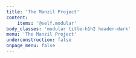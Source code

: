 ```yaml
---
title: 'The Manzil Project'
content:
    items: '@self.modular'
body_classes: 'modular title-h1h2 header-dark'
menu: 'The Manzil Project'
underconstruction: false
onpage_menu: false
---
```


